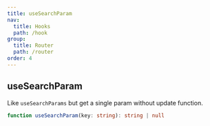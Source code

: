 ```yaml
---
title: useSearchParam
nav:
  title: Hooks
  path: /hook
group:
  title: Router
  path: /router
order: 4
---
```


## useSearchParam

Like `useSearchParams` but get a single param without update function.

```typescript
function useSearchParam(key: string): string | null
```